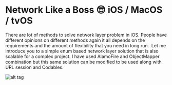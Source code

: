 # Network Like a Boss  😎 iOS / MacOS / tvOS
There are lot of methods to solve network layer problem in iOS. People have different opinions on different methods again it all depends on the requirements and the amount of flexibility that you need in long run.  Let me introduce you to a simple enum based network layer solution that is also scalable for a complex project. I have used AlamoFire and ObjectMapper combination but this same solution can be modified to be used along with URL session and Codables.

![alt tag](https://imge.to/i/vvbDTs.png)

